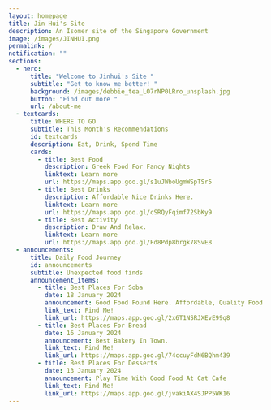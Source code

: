 ```yaml
---
layout: homepage
title: Jin Hui's Site
description: An Isomer site of the Singapore Government
image: /images/JINHUI.png
permalink: /
notification: ""
sections:
  - hero:
      title: "Welcome to Jinhui's Site "
      subtitle: "Get to know me better! "
      background: /images/debbie_tea_LO7rNP0LRro_unsplash.jpg
      button: "Find out more "
      url: /about-me
  - textcards:
      title: WHERE TO GO
      subtitle: This Month's Recommendations
      id: textcards
      description: Eat, Drink, Spend Time
      cards:
        - title: Best Food
          description: Greek Food For Fancy Nights
          linktext: Learn more
          url: https://maps.app.goo.gl/s1uJWboUgmWSpTSr5
        - title: Best Drinks
          description: Affordable Nice Drinks Here.
          linktext: Learn more
          url: https://maps.app.goo.gl/cSRQyFqimf72SbKy9
        - title: Best Activity
          description: Draw And Relax.
          linktext: Learn more
          url: https://maps.app.goo.gl/Fd8Pdp8brgk78SvE8
  - announcements:
      title: Daily Food Journey
      id: announcements
      subtitle: Unexpected food finds
      announcement_items:
        - title: Best Places For Soba
          date: 18 January 2024
          announcement: Good Food Found Here. Affordable, Quality Food.
          link_text: Find Me!
          link_url: https://maps.app.goo.gl/2x6T1NSRJXEvE99q8
        - title: Best Places For Bread
          date: 16 January 2024
          announcement: Best Bakery In Town.
          link_text: Find Me!
          link_url: https://maps.app.goo.gl/74ccuyFdN6BQhm439
        - title: Best Places For Desserts
          date: 13 January 2024
          announcement: Play Time With Good Food At Cat Cafe
          link_text: Find Me!
          link_url: https://maps.app.goo.gl/jvakiAX4SJPP5WK16
---
```

